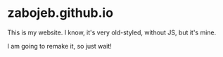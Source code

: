 # zabojeb.github.io

This is my website. I know, it's very old-styled, without JS, but it's mine.

I am going to remake it, so just wait!
